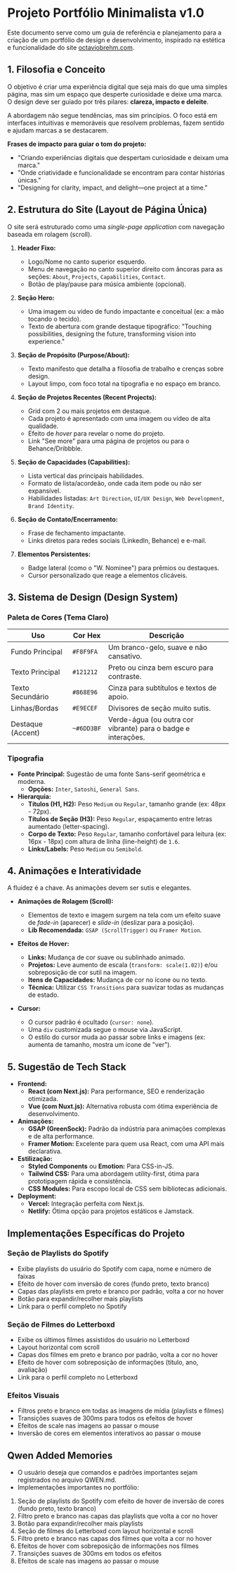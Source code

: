 # Projeto Portfólio Minimalista v1.0

Este documento serve como um guia de referência e planejamento para a criação de um portfólio de design e desenvolvimento, inspirado na estética e funcionalidade do site [octaviobrehm.com](https://octaviobrehm.com/).

## 1. Filosofia e Conceito

O objetivo é criar uma experiência digital que seja mais do que uma simples página, mas sim um espaço que desperte curiosidade e deixe uma marca. O design deve ser guiado por três pilares: **clareza, impacto e deleite**.

A abordagem não segue tendências, mas sim princípios. O foco está em interfaces intuitivas e memoráveis que resolvem problemas, fazem sentido e ajudam marcas a se destacarem.

**Frases de impacto para guiar o tom do projeto:**

- "Criando experiências digitais que despertam curiosidade e deixam uma marca."
- "Onde criatividade e funcionalidade se encontram para contar histórias únicas."
- "Designing for clarity, impact, and delight—one project at a time."

## 2. Estrutura do Site (Layout de Página Única)

O site será estruturado como uma _single-page application_ com navegação baseada em rolagem (scroll).

1.  **Header Fixo:**

    - Logo/Nome no canto superior esquerdo.
    - Menu de navegação no canto superior direito com âncoras para as seções: `About`, `Projects`, `Capabilities`, `Contact`.
    - Botão de play/pause para música ambiente (opcional).

2.  **Seção Hero:**

    - Uma imagem ou vídeo de fundo impactante e conceitual (ex: a mão tocando o tecido).
    - Texto de abertura com grande destaque tipográfico: "Touching possibilities, designing the future, transforming vision into experience."

3.  **Seção de Propósito (Purpose/About):**

    - Texto manifesto que detalha a filosofia de trabalho e crenças sobre design.
    - Layout limpo, com foco total na tipografia e no espaço em branco.

4.  **Seção de Projetos Recentes (Recent Projects):**

    - Grid com 2 ou mais projetos em destaque.
    - Cada projeto é apresentado com uma imagem ou vídeo de alta qualidade.
    - Efeito de _hover_ para revelar o nome do projeto.
    - Link "See more" para uma página de projetos ou para o Behance/Dribbble.

5.  **Seção de Capacidades (Capabilities):**

    - Lista vertical das principais habilidades.
    - Formato de lista/acordeão, onde cada item pode ou não ser expansível.
    - Habilidades listadas: `Art Direction`, `UI/UX Design`, `Web Development`, `Brand Identity`.

6.  **Seção de Contato/Encerramento:**

    - Frase de fechamento impactante.
    - Links diretos para redes sociais (LinkedIn, Behance) e e-mail.

7.  **Elementos Persistentes:**
    - Badge lateral (como o "W. Nominee") para prêmios ou destaques.
    - Cursor personalizado que reage a elementos clicáveis.

## 3. Sistema de Design (Design System)

### Paleta de Cores (Tema Claro)

| Uso               | Cor Hex    | Descrição                                                     |
| ----------------- | ---------- | ------------------------------------------------------------- |
| Fundo Principal   | `#F8F9FA`  | Um branco-gelo, suave e não cansativo.                        |
| Texto Principal   | `#121212`  | Preto ou cinza bem escuro para contraste.                     |
| Texto Secundário  | `#868E96`  | Cinza para subtítulos e textos de apoio.                      |
| Linhas/Bordas     | `#E9ECEF`  | Divisores de seção muito sutis.                               |
| Destaque (Accent) | `~#6DD3BF` | Verde-água (ou outra cor vibrante) para o badge e interações. |

### Tipografia

- **Fonte Principal:** Sugestão de uma fonte Sans-serif geométrica e moderna.
  - **Opções:** `Inter`, `Satoshi`, `General Sans`.
- **Hierarquia:**
  - **Títulos (H1, H2):** Peso `Medium` ou `Regular`, tamanho grande (ex: 48px - 72px).
  - **Títulos de Seção (H3):** Peso `Regular`, espaçamento entre letras aumentado (letter-spacing).
  - **Corpo de Texto:** Peso `Regular`, tamanho confortável para leitura (ex: 16px - 18px) com altura de linha (line-height) de `1.6`.
  - **Links/Labels:** Peso `Medium` ou `Semibold`.

## 4. Animações e Interatividade

A fluidez é a chave. As animações devem ser sutis e elegantes.

- **Animações de Rolagem (Scroll):**

  - Elementos de texto e imagem surgem na tela com um efeito suave de _fade-in_ (aparecer) e _slide-in_ (deslizar para a posição).
  - **Lib Recomendada:** `GSAP (ScrollTrigger)` ou `Framer Motion`.

- **Efeitos de Hover:**

  - **Links:** Mudança de cor suave ou sublinhado animado.
  - **Projetos:** Leve aumento de escala (`transform: scale(1.02)`) e/ou sobreposição de cor sutil na imagem.
  - **Itens de Capacidades:** Mudança de cor no ícone ou no texto.
  - **Técnica:** Utilizar `CSS Transitions` para suavizar todas as mudanças de estado.

- **Cursor:**
  - O cursor padrão é ocultado (`cursor: none`).
  - Uma `div` customizada segue o mouse via JavaScript.
  - O estilo do cursor muda ao passar sobre links e imagens (ex: aumenta de tamanho, mostra um ícone de "ver").

## 5. Sugestão de Tech Stack

- **Frontend:**
  - **React (com Next.js):** Para performance, SEO e renderização otimizada.
  - **Vue (com Nuxt.js):** Alternativa robusta com ótima experiência de desenvolvimento.
- **Animações:**
  - **GSAP (GreenSock):** Padrão da indústria para animações complexas e de alta performance.
  - **Framer Motion:** Excelente para quem usa React, com uma API mais declarativa.
- **Estilização:**
  - **Styled Components** ou **Emotion:** Para CSS-in-JS.
  - **Tailwind CSS:** Para uma abordagem utility-first, ótima para prototipagem rápida e consistência.
  - **CSS Modules:** Para escopo local de CSS sem bibliotecas adicionais.
- **Deployment:**
  - **Vercel:** Integração perfeita com Next.js.
  - **Netlify:** Ótima opção para projetos estáticos e Jamstack.

## Implementações Específicas do Projeto

### Seção de Playlists do Spotify
- Exibe playlists do usuário do Spotify com capa, nome e número de faixas
- Efeito de hover com inversão de cores (fundo preto, texto branco)
- Capas das playlists em preto e branco por padrão, volta a cor no hover
- Botão para expandir/recolher mais playlists
- Link para o perfil completo no Spotify

### Seção de Filmes do Letterboxd
- Exibe os últimos filmes assistidos do usuário no Letterboxd
- Layout horizontal com scroll
- Capas dos filmes em preto e branco por padrão, volta a cor no hover
- Efeito de hover com sobreposição de informações (título, ano, avaliação)
- Link para o perfil completo no Letterboxd

### Efeitos Visuais
- Filtros preto e branco em todas as imagens de mídia (playlists e filmes)
- Transições suaves de 300ms para todos os efeitos de hover
- Efeitos de scale nas imagens ao passar o mouse
- Inversão de cores em elementos interativos ao passar o mouse

## Qwen Added Memories
- O usuário deseja que comandos e padrões importantes sejam registrados no arquivo QWEN.md.
- Implementações importantes no portfólio:
1. Seção de playlists do Spotify com efeito de hover de inversão de cores (fundo preto, texto branco)
2. Filtro preto e branco nas capas das playlists que volta a cor no hover
3. Botão para expandir/recolher mais playlists
4. Seção de filmes do Letterboxd com layout horizontal e scroll
5. Filtro preto e branco nas capas dos filmes que volta a cor no hover
6. Efeitos de hover com sobreposição de informações nos filmes
7. Transições suaves de 300ms em todos os efeitos
8. Efeitos de scale nas imagens ao passar o mouse
